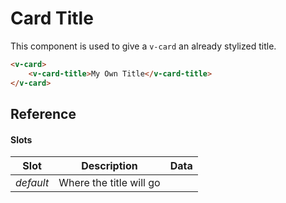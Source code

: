 # Card Title

This component is used to give a `v-card` an already stylized title.

```html
<v-card>
	<v-card-title>My Own Title</v-card-title>
</v-card>
```

## Reference

#### Slots

| Slot      | Description             | Data |
| --------- | ----------------------- | ---- |
| _default_ | Where the title will go |      |
